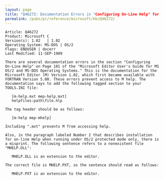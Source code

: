 ```yaml
---
layout: page
title: "Q46272: Documentation Errors in "Configuring On-Line Help" for M 1.02"
permalink: /pubs/pc/reference/microsoft/kb/Q46272/
---
```


	Article: Q46272
	Product: Microsoft C
	Version(s): 1.02   | 1.02
	Operating System: MS-DOS | OS/2
	Flags: ENDUSER | docerr
	Last Modified: 11-SEP-1989
	
	There are several documentation errors in the section "Configuring
	On-Line Help" on Page 101 of the "Microsoft Editor User's Guide for MS
	OS/2 and MS-DOS Operating Systems." This is the documentation for the
	Microsoft Editor (M) Version 1.02, which first became available with
	FORTRAN Version 5.00. These errors prevent access to M help. The
	documentation says to add the following tagged section to your
	TOOLS.INI file:
	
	   [m-help.mxt mep-help.mxt]
	   helpfiles:path\file.hlp
	
	The tag header should be as follows:
	
	   [m-help mep-mhelp]
	
	Including ".mxt" prevents M from accessing help.
	
	Also, in the paragraph labeled Number 2 that describes installation
	for on-line Help when running under OS/2 protected mode only, there is
	a misprint. The following sentence refers to a nonexistent file
	"MHELP.DLL":
	
	   MHELP.DLL is an extension to the editor.
	
	The correct file is MHELP.PXT, so the sentence should read as follows:
	
	   MHELP.PXT is an extension to the editor.
